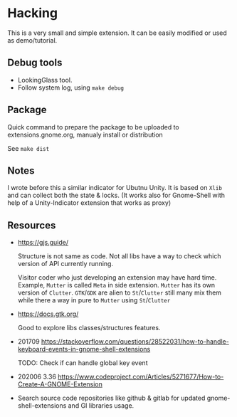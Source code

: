 # Hacking

This is a very small and simple extension. It can be easily modified or used as demo/tutorial.


## Debug tools

- LookingGlass tool.
- Follow system log, using `make debug`


## Package

Quick command to prepare the package to be uploaded to extensions.gnome.org, manualy install or distribution

See `make dist`


## Notes

I wrote before this a similar indicator for Ubutnu Unity. It is based on `Xlib` and can collect both the state & locks. (It works also for Gnome-Shell with help of a Unity-Indicator extension that works as proxy)


## Resources

- https://gjs.guide/

    Structure is not same as code. Not all libs have a way to check which version of API currently running.
    
    Visitor coder who just developing an extension may have hard time. Example, `Mutter` is called `Meta` in side extension. `Mutter` has its own version of `Clutter`. `GTK`/`GDK` are alien to `St`/`Clutter` still many mix them while there a way in pure to `Mutter` using `St`/`Clutter`

- https://docs.gtk.org/

    Good to explore libs classes/structures features.

- 201709 https://stackoverflow.com/questions/28522031/how-to-handle-keyboard-events-in-gnome-shell-extensions
  
  TODO: Check if can handle global key event

- 202006 3.36 https://www.codeproject.com/Articles/5271677/How-to-Create-A-GNOME-Extension


- Search source code repositories like github & gitlab for updated gnome-shell-extensions and GI libraries usage.
